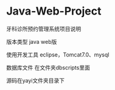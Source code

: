 # Java-Web-Project
牙科诊所预约管理系统项目说明

版本类型 java web版

使用开发工具 eclipse，Tomcat7.0、mysql

数据库文件 在文件夹dbscripts里面

源码在yayi文件夹目录下
